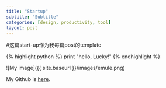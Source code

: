 ```yaml
---
title: "Startup"
subtitle: "Subtitle"
categories: [design, productivity, tool]
layout: post
---
```

#这篇start-up作为我每篇post的template

{% highlight python %}
print "hello, Lucky!"
{% endhighlight %}

![My image]({{ site.baseurl }}/images/emule.png)

My Github is [here][mygithub].

[mygithub]: https://github.com/lucky521


<!--
这里是注释区


-->